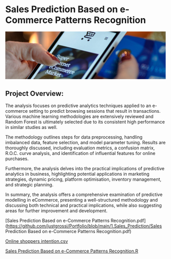 # Sales Prediction Based on e-Commerce Patterns Recognition
![eCommerce](Images/eCommerce.jpg)

## Project Overview:
The analysis focuses on predictive analytics techniques applied to an e-commerce setting to predict browsing sessions that result in transactions. Various machine learning methodologies are extensively reviewed and Random Forest is ultimately selected due to its consistent high performance in similar studies as well.

The methodology outlines steps for data preprocessing, handling imbalanced data, feature selection, and model parameter tuning. Results are thoroughly discussed, including evaluation metrics, a confusion matrix, R.O.C. curve analysis, and identification of influential features for online purchases.

Furthermore, the analysis delves into the practical implications of predictive analytics in business, highlighting potential applications in marketing strategies, dynamic pricing, platform optimisation, inventory management, and strategic planning.

In summary, the analysis offers a comprehensive examination of predictive modelling in eCommerce, presenting a well-structured methodology and discussing both technical and practical implications, while also suggesting areas for further improvement and development.

[Sales Prediction Based on e-Commerce Patterns Recognition.pdf](https://github.com/justgrossi/Portfolio/blob/main/1.Sales_Prediction/Sales Prediction Based on e-Commerce Patterns Recognition.pdf)

[Online shoppers intention.csv](https://github.com/justgrossi/Portfolio/blob/main/1.Sales_Prediction/online_shoppers_intention.csv)

[Sales Prediction Based on e-Commerce Patterns Recognition.R](https://github.com/justgrossi/Portfolio/blob/main/1.Sales_Prediction/Sales_Prediction_Based_on_e-Commerce_Patterns_Recognition.R)